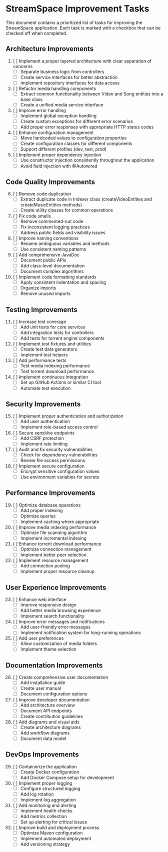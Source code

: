 # StreamSpace Improvement Tasks

This document contains a prioritized list of tasks for improving the StreamSpace application. Each task is marked with a checkbox that can be checked off when completed.

## Architecture Improvements

1. [ ] Implement a proper layered architecture with clear separation of concerns
   - [ ] Separate business logic from controllers
   - [ ] Create service interfaces for better abstraction
   - [ ] Implement repository interfaces for data access

2. [ ] Refactor media handling components
   - [ ] Extract common functionality between Video and Song entities into a base class
   - [ ] Create a unified media service interface

3. [ ] Improve error handling
   - [ ] Implement global exception handling
   - [ ] Create custom exceptions for different error scenarios
   - [ ] Add proper error responses with appropriate HTTP status codes

4. [ ] Enhance configuration management
   - [ ] Move hardcoded values to configuration properties
   - [ ] Create configuration classes for different components
   - [ ] Support different profiles (dev, test, prod)

5. [ ] Implement proper dependency injection
   - [ ] Use constructor injection consistently throughout the application
   - [ ] Avoid field injection with @Autowired

## Code Quality Improvements

6. [ ] Remove code duplication
   - [ ] Extract duplicate code in Indexer class (createVideoEntities and createMusicEntities methods)
   - [ ] Create utility classes for common operations

7. [ ] Fix code smells
   - [ ] Remove commented-out code
   - [ ] Fix inconsistent logging practices
   - [ ] Address public fields and visibility issues

8. [ ] Improve naming conventions
   - [ ] Rename ambiguous variables and methods
   - [ ] Use consistent naming patterns

9. [ ] Add comprehensive JavaDoc
   - [ ] Document public APIs
   - [ ] Add class-level documentation
   - [ ] Document complex algorithms

10. [ ] Implement code formatting standards
    - [ ] Apply consistent indentation and spacing
    - [ ] Organize imports
    - [ ] Remove unused imports

## Testing Improvements

11. [ ] Increase test coverage
    - [ ] Add unit tests for core services
    - [ ] Add integration tests for controllers
    - [ ] Add tests for torrent engine components

12. [ ] Implement test fixtures and utilities
    - [ ] Create test data generators
    - [ ] Implement test helpers

13. [ ] Add performance tests
    - [ ] Test media indexing performance
    - [ ] Test torrent download performance

14. [ ] Implement continuous integration
    - [ ] Set up GitHub Actions or similar CI tool
    - [ ] Automate test execution

## Security Improvements

15. [ ] Implement proper authentication and authorization
    - [ ] Add user authentication
    - [ ] Implement role-based access control

16. [ ] Secure sensitive endpoints
    - [ ] Add CSRF protection
    - [ ] Implement rate limiting

17. [ ] Audit and fix security vulnerabilities
    - [ ] Check for dependency vulnerabilities
    - [ ] Review file access permissions

18. [ ] Implement secure configuration
    - [ ] Encrypt sensitive configuration values
    - [ ] Use environment variables for secrets

## Performance Improvements

19. [ ] Optimize database operations
    - [ ] Add proper indexing
    - [ ] Optimize queries
    - [ ] Implement caching where appropriate

20. [ ] Improve media indexing performance
    - [ ] Optimize file scanning algorithm
    - [ ] Implement incremental indexing

21. [ ] Enhance torrent download performance
    - [ ] Optimize connection management
    - [ ] Implement better peer selection

22. [ ] Implement resource management
    - [ ] Add connection pooling
    - [ ] Implement proper resource cleanup

## User Experience Improvements

23. [ ] Enhance web interface
    - [ ] Improve responsive design
    - [ ] Add better media browsing experience
    - [ ] Implement search functionality

24. [ ] Improve error messages and notifications
    - [ ] Add user-friendly error messages
    - [ ] Implement notification system for long-running operations

25. [ ] Add user preferences
    - [ ] Allow customization of media folders
    - [ ] Implement theme selection

## Documentation Improvements

26. [ ] Create comprehensive user documentation
    - [ ] Add installation guide
    - [ ] Create user manual
    - [ ] Document configuration options

27. [ ] Improve developer documentation
    - [ ] Add architecture overview
    - [ ] Document API endpoints
    - [ ] Create contribution guidelines

28. [ ] Add diagrams and visual aids
    - [ ] Create architecture diagrams
    - [ ] Add workflow diagrams
    - [ ] Document data model

## DevOps Improvements

29. [ ] Containerize the application
    - [ ] Create Docker configuration
    - [ ] Add Docker Compose setup for development

30. [ ] Implement proper logging
    - [ ] Configure structured logging
    - [ ] Add log rotation
    - [ ] Implement log aggregation

31. [ ] Add monitoring and alerting
    - [ ] Implement health checks
    - [ ] Add metrics collection
    - [ ] Set up alerting for critical issues

32. [ ] Improve build and deployment process
    - [ ] Optimize Maven configuration
    - [ ] Implement automated deployment
    - [ ] Add versioning strategy
